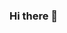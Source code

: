 ### Hi there 👋

<!--
**LucasElyCaceres/LucasElyCaceres** is a ✨ _special_ ✨ repository because its `README.md` (this file) appears on your GitHub profile.

Here are some ideas to get you started:

- 🔭 Hoje trabalho com front-end
- 🌱 Estudando Análise e Desenvolvimento de Sistemas na faculdade/Estudando para ser um desenvolvedor Full-Stack
- � Contate-me no email: caceresely10@gmail.com
- 😄 Pronouns: ele/dele
